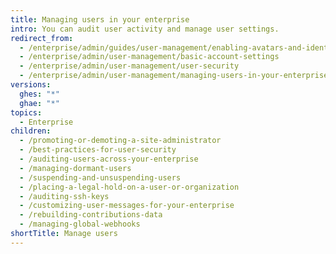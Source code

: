 ```yaml
---
title: Managing users in your enterprise
intro: You can audit user activity and manage user settings.
redirect_from:
  - /enterprise/admin/guides/user-management/enabling-avatars-and-identicons/
  - /enterprise/admin/user-management/basic-account-settings
  - /enterprise/admin/user-management/user-security
  - /enterprise/admin/user-management/managing-users-in-your-enterprise
versions:
  ghes: "*"
  ghae: "*"
topics:
  - Enterprise
children:
  - /promoting-or-demoting-a-site-administrator
  - /best-practices-for-user-security
  - /auditing-users-across-your-enterprise
  - /managing-dormant-users
  - /suspending-and-unsuspending-users
  - /placing-a-legal-hold-on-a-user-or-organization
  - /auditing-ssh-keys
  - /customizing-user-messages-for-your-enterprise
  - /rebuilding-contributions-data
  - /managing-global-webhooks
shortTitle: Manage users
---
```

